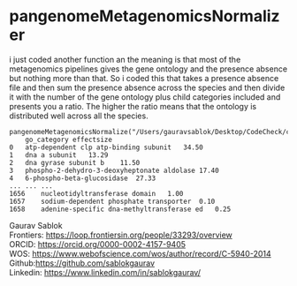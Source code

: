 # pangenomeMetagenomicsNormalizer
i just coded another function an the meaning is that most of the metagenomics pipelines gives the gene ontology and the presence absence but nothing more than that. So i coded this that takes a presence absence file and then sum the presence absence across the species and then divide it with the number of the gene ontology plus child categories included and presents you a ratio. The higher the ratio means that the ontology is distributed well across all the species. 

```
pangenomeMetagenomicsNormalize("/Users/gauravsablok/Desktop/CodeCheck/csv_test_datasets/Pangenome.csv")
	go_category	effectsize
0	atp-dependent clp atp-binding subunit	34.50
1	dna a subunit	13.29
2	dna gyrase subunit b	11.50
3	phospho-2-dehydro-3-deoxyheptonate aldolase	17.40
4	6-phospho-beta-glucosidase	27.33
...	...	...
1656	nucleotidyltransferase domain	1.00
1657	sodium-dependent phosphate transporter	0.10
1658	adenine-specific dna-methyltransferase ed	0.25
```
Gaurav Sablok \
Frontiers: https://loop.frontiersin.org/people/33293/overview \
ORCID: https://orcid.org/0000-0002-4157-9405 \
WOS: https://www.webofscience.com/wos/author/record/C-5940-2014 \
Github:https://github.com/sablokgaurav \
Linkedin: https://www.linkedin.com/in/sablokgaurav/
